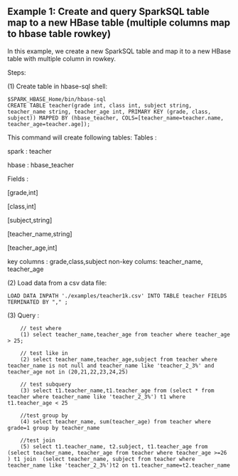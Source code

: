 ## Example 1: Create and query SparkSQL table map to a new HBase table (multiple columns map to hbase table rowkey)
In this example, we create a new SparkSQL table and map it to a new HBase table with multiple column in rowkey.

Steps:

(1) Create table in hbase-sql shell:
```
$SPARK_HBASE_Home/bin/hbase-sql
CREATE TABLE teacher(grade int, class int, subject string, teacher_name string, teacher_age int, PRIMARY KEY (grade, class, subject)) MAPPED BY (hbase_teacher, COLS=[teacher_name=teacher.name, teacher_age=teacher.age]);
```

This command will create following tables:
Tables :

  spark :  teacher
  
  hbase :  hbase_teacher
  
Fields :

  [grade,int]
  
  [class,int]
  
  [subject,string]
  
  [teacher_name,string]
  
  [teacher_age,int]

  key columns : grade,class,subject
  non-key colums: teacher_name, teacher_age
  
(2) Load data from a csv data file:
```
LOAD DATA INPATH './examples/teacher1k.csv' INTO TABLE teacher FIELDS TERMINATED BY "," ;
```

(3) Query :
```
    // test where
    (1) select teacher_name,teacher_age from teacher where teacher_age > 25;

    // test like in
    (2) select teacher_name,teacher_age,subject from teacher where teacher_name is not null and teacher_name like 'teacher_2_3%' and teacher_age not in (20,21,22,23,24,25)

    // test subquery
    (3) select t1.teacher_name,t1.teacher_age from (select * from teacher where teacher_name like 'teacher_2_3%') t1 where t1.teacher_age < 25

    //test group by
    (4) select teacher_name, sum(teacher_age) from teacher where grade=1 group by teacher_name

    //test join
    (5) select t1.teacher_name, t2.subject, t1.teacher_age from (select teacher_name, teacher_age from teacher where teacher_age >=26 ) t1 join  (select teacher_name, subject from teacher where teacher_name like 'teacher_2_3%')t2 on t1.teacher_name=t2.teacher_name
```

